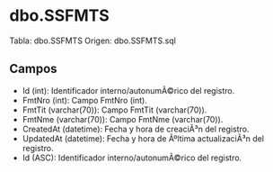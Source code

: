 ﻿# dbo.SSFMTS

Tabla: dbo.SSFMTS
Origen: dbo.SSFMTS.sql

## Campos

- Id (int): Identificador interno/autonumÃ©rico del registro.
- FmtNro (int): Campo FmtNro (int).
- FmtTit (varchar(70)): Campo FmtTit (varchar(70)).
- FmtNme (varchar(70)): Campo FmtNme (varchar(70)).
- CreatedAt (datetime): Fecha y hora de creaciÃ³n del registro.
- UpdatedAt (datetime): Fecha y hora de Ãºltima actualizaciÃ³n del registro.
- Id (ASC): Identificador interno/autonumÃ©rico del registro.

